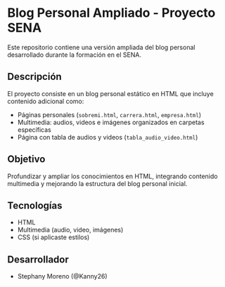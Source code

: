 # Blog Personal Ampliado - Proyecto SENA

Este repositorio contiene una versión ampliada del blog personal desarrollado durante la formación en el SENA.

## Descripción

El proyecto consiste en un blog personal estático en HTML que incluye contenido adicional como:

- Páginas personales (`sobremi.html`, `carrera.html`, `empresa.html`)
- Multimedia: audios, videos e imágenes organizados en carpetas específicas
- Página con tabla de audios y videos (`tabla_audio_video.html`)

## Objetivo

Profundizar y ampliar los conocimientos en HTML, integrando contenido multimedia y mejorando la estructura del blog personal inicial.

## Tecnologías

- HTML  
- Multimedia (audio, video, imágenes)  
- CSS (si aplicaste estilos)

## Desarrollador

- Stephany Moreno (@Kanny26)

